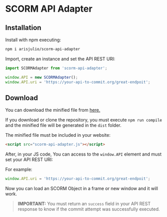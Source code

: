 # SCORM API Adapter

## Installation

Install with npm executing:

```bash
npm i arisjulio/scorm-api-adapter
```

Import, create an instance and set the API REST URI:

```javascript
import SCORMAdapter from 'scorm-api-adapter';

window.API = new SCORMAdapter();
window.API.uri = 'https://your-api-to-commit.org/great-endpoit';
```

## Download

You can download the minified file from [here.](https://github.com/arisjulio/scorm-api-adapter/releases/latest)

If you download or clone the repository, you must execute `npm run compile` and the minified file will be generated in the `dist` folder.

The minified file must be included in your website:

```html
<script src="scorm-api-adapter.js"></script>
```

After, in your JS code, You can access to the `window.API` element and must set your API REST URI:

For example:

```javascript
window.API.uri = 'https://your-api-to-commit.org/great-endpoit';
```

Now you can load an SCORM Object in a frame or new window and it will work.

> **IMPORTANT:** You must return an `success` field in your API REST response to know if the commit attempt was successfully executed.
